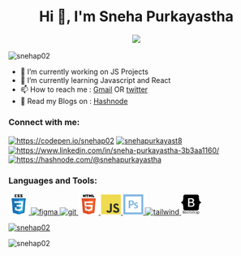 <h1 align="center">Hi 👋, I'm Sneha Purkayastha</h1>
<p align="center"><img src="https://user-images.githubusercontent.com/58648780/197334136-4c6c5b96-7e3d-43c9-a5c3-626f07184f13.png" width="800"></p>

<p align="left"> <img src="https://komarev.com/ghpvc/?username=snehap02&label=Profile%20views&color=0e75b6&style=flat" alt="snehap02" /> </p>



- 🔭 I’m currently working on JS Projects 
- 🌱 I’m currently learning Javascript and React
- 📫 How to reach me : [Gmail](iamsneha0296@gmail.com) OR [twitter](https://twitter.com/SnehaPurkayast8)
- :book: Read my Blogs on : [Hashnode](https://snehapurkayastha.hashnode.dev/)



<h3 align="left">Connect with me:</h3> 
<p align="left">
<a href="https://codepen.io/snehap02" target="blank"><img align="center" src="https://raw.githubusercontent.com/rahuldkjain/github-profile-readme-generator/master/src/images/icons/Social/codepen.svg" alt="https://codepen.io/snehap02" height="30" width="40" /></a>
<a href="https://twitter.com/snehapurkayast8" target="blank"><img align="center" src="https://raw.githubusercontent.com/rahuldkjain/github-profile-readme-generator/master/src/images/icons/Social/twitter.svg" alt="snehapurkayast8" height="30" width="40" /></a>
<a href="https://linkedin.com/in/https://www.linkedin.com/in/sneha-purkayastha-3b3aa1160/" target="blank"><img align="center" src="https://raw.githubusercontent.com/rahuldkjain/github-profile-readme-generator/master/src/images/icons/Social/linked-in-alt.svg" alt="https://www.linkedin.com/in/sneha-purkayastha-3b3aa1160/" height="30" width="40" /></a>
<a href="https://hashnode.com/@snehapurkayastha" target="blank"><img align="center" src="https://raw.githubusercontent.com/rahuldkjain/github-profile-readme-generator/master/src/images/icons/Social/hashnode.svg" alt="https://hashnode.com/@snehapurkayastha" height="30" width="40" /></a>
</p>

<h3 align="left">Languages and Tools:</h3>
<p align="left"> <a href="https://www.w3schools.com/css/" target="_blank" rel="noreferrer"> <img src="https://raw.githubusercontent.com/devicons/devicon/master/icons/css3/css3-original-wordmark.svg" alt="css3" width="40" height="40"/> </a> <a href="https://www.figma.com/" target="_blank" rel="noreferrer"> <img src="https://www.vectorlogo.zone/logos/figma/figma-icon.svg" alt="figma" width="40" height="40"/> </a> <a href="https://git-scm.com/" target="_blank" rel="noreferrer"> <img src="https://www.vectorlogo.zone/logos/git-scm/git-scm-icon.svg" alt="git" width="40" height="40"/> </a> <a href="https://www.w3.org/html/" target="_blank" rel="noreferrer"> <img src="https://raw.githubusercontent.com/devicons/devicon/master/icons/html5/html5-original-wordmark.svg" alt="html5" width="40" height="40"/> </a> <a href="https://developer.mozilla.org/en-US/docs/Web/JavaScript" target="_blank" rel="noreferrer"> <img src="https://raw.githubusercontent.com/devicons/devicon/master/icons/javascript/javascript-original.svg" alt="javascript" width="40" height="40"/> </a> <a href="https://www.photoshop.com/en" target="_blank" rel="noreferrer"> <img src="https://raw.githubusercontent.com/devicons/devicon/master/icons/photoshop/photoshop-line.svg" alt="photoshop" width="40" height="40"/> </a> <a href="https://tailwindcss.com/" target="_blank" rel="noreferrer"> <img src="https://www.vectorlogo.zone/logos/tailwindcss/tailwindcss-icon.svg" alt="tailwind" width="40" height="40"/> </a><a href="https://getbootstrap.com" target="_blank" rel="noreferrer"> <img src="https://raw.githubusercontent.com/devicons/devicon/master/icons/bootstrap/bootstrap-plain-wordmark.svg" alt="bootstrap" width="40" height="40"/> </p>

<p align="left"> <a href="https://github.com/ryo-ma/github-profile-trophy"><img src="https://github-profile-trophy.vercel.app/?username=snehap02" alt="snehap02" /></a> </p>

<p><img align="left" src="https://github-readme-stats.vercel.app/api/top-langs?username=snehap02&show_icons=true&locale=en&layout=compact" alt="snehap02" /></p>




